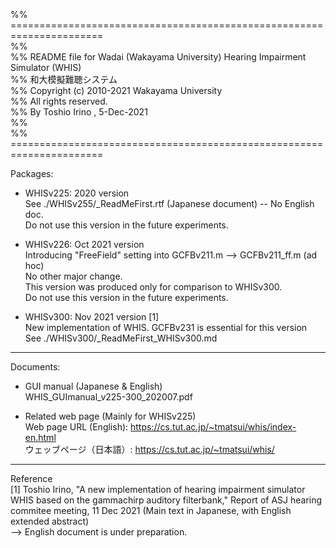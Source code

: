 %% ======================================================================  
%%  
%% README file for Wadai (Wakayama University) Hearing Impairment Simulator (WHIS)  
%%  和大模擬難聴システム  
%% Copyright (c) 2010-2021  Wakayama University  
%% All rights reserved.  
%% By Toshio Irino , 5-Dec-2021  
%%  
%% ======================================================================  

Packages:  
* WHISv225:   2020 version  
    See ./WHISv255/_ReadMeFirst.rtf  (Japanese document) -- No English doc.  
    Do not use this version in the future experiments.  

* WHISv226:  Oct 2021 version  
    Introducing "FreeField" setting into GCFBv211.m --> GCFBv211_ff.m (ad hoc)      
    No other major change.   
    This version was produced only for comparison to WHISv300.  
    Do not use this version in the future experiments.  

* WHISv300:  Nov 2021 version [1]  
    New implementation of WHIS. GCFBv231 is essential for this version  
    See ./WHISv300/_ReadMeFirst_WHISv300.md  

---  
Documents:  
* GUI manual (Japanese & English)  
    WHIS_GUImanual_v225-300_202007.pdf   

* Related web page (Mainly for WHISv225)  
   Web page URL (English): https://cs.tut.ac.jp/~tmatsui/whis/index-en.html  
    ウェッブページ（日本語）: https://cs.tut.ac.jp/~tmatsui/whis/  

---  
Reference  
[1] Toshio Irino, "A new implementation of hearing impairment simulator WHIS based on the gammachirp auditory filterbank," Report of ASJ hearing commitee meeting, 11 Dec 2021 (Main text in Japanese, with English extended abstract)  
--> English document is under preparation.
